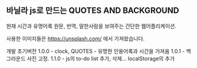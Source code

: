 ## 바닐라 js로 만드는 QUOTES AND BACKGROUND

현재 시간과 유명어록 원문, 번역, 말한사람을 보여주는 간단한 웹어플리케이션.

사용한 이미지들은 https://unsplash.com/ 에서 가져왔습니다.

개발 초기버전
1.0.0 - clock, QUOTES - 유명한 인용어록과 시간을 가져옴
1.0.1 - 백그라운드 사진 고정.
1.1.0 - js의 to-do list 추가, 삭제... localStorage의 추가  
